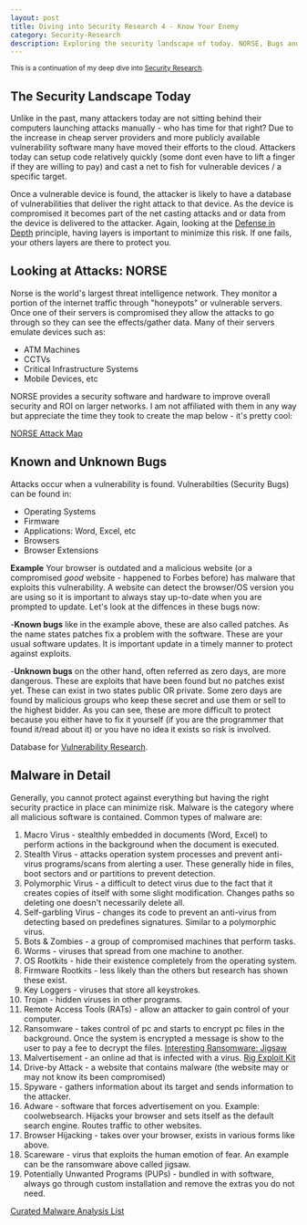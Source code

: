 ```yaml
---
layout: post
title: Diving into Security Research 4 - Know Your Enemy
category: Security-Research
description: Exploring the security landscape of today. NORSE, Bugs and Vulnerabilities, Common Types of Malware.
---
```


<small>This is a continuation of my deep dive into [Security Research](https://www.curatedcode.com/topics-collection/#security-research).</small>

## The Security Landscape Today

Unlike in the past, many attackers today are not sitting behind their computers launching attacks manually - who has time for that right? Due to the increase in cheap server providers and more publicly available vulnerability software many have moved their efforts to the cloud. Attackers today can setup code relatively quickly (some dont even have to lift a finger if they are willing to pay) and cast a net to fish for vulnerable devices / a specific target. 

Once a vulnerable device is found, the attacker is likely to have a database of vulnerabilities that deliver the right attack to that device. As the device is compromised it becomes part of the net casting attacks and or data from the device is delivered to the attacker. Again, looking at the [Defense in Depth](/2017-1-29-diving-into-security-research-defense-zero-trust) principle, having layers is important to minimize this risk. If one fails, your others layers are there to protect you.

## Looking at Attacks: NORSE

Norse is the world's largest threat intelligence network. They monitor a portion of the internet traffic through "honeypots" or vulnerable servers. Once one of their servers is compromised they allow the attacks to go through so they can see the effects/gather data. Many of their servers emulate devices such as:

- ATM Machines
- CCTVs
- Critical Infrastructure Systems
- Mobile Devices, etc

NORSE provides a security software and hardware to improve overall security and ROI on larger networks. I am not affiliated with them in any way but appreciate the time they took to create the map below - it's pretty cool:

[NORSE Attack Map](http://map.norsecorp.com/)

## Known and Unknown Bugs

Attacks occur when a vulnerability is found. Vulnerabilties (Security Bugs) can be found in:

- Operating Systems
- Firmware
- Applications: Word, Excel, etc
- Browsers
- Browser Extensions

<strong>Example</strong>
Your browser is outdated and a malicious website (or a compromised *good* website - happened to Forbes before) has malware that exploits this vulnerability. A website can detect the browser/OS version you are using so it is important to always stay up-to-date when you are prompted to update. Let's look at the diffences in these bugs now:

-<strong>Known bugs</strong> like in the example above, these are also called patches. As the name states patches fix a problem with the software. These are your usual software updates. It is important update in a timely manner to protect against exploits.

-<strong>Unknown bugs</strong> on the other hand, often referred as zero days, are more dangerous. These are exploits that have been found but no patches exist yet. These can exist in two states public OR private. Some zero days are found by malicious groups who keep these secret and use them or sell to the highest bidder. As you can see, these are more difficult to protect because you either have to fix it yourself (if you are the programmer that found it/read about it) or you have no idea it exists so risk is involved. 

Database for [Vulnerability Research](https://www.cvedetails.com/).

## Malware in Detail

Generally, you cannot protect against everything but having the right security practice in place can minimize risk. 
Malware is the category where all malicious software is contained. Common types of malware are:

1. Macro Virus - stealthly embedded in documents (Word, Excel) to perform actions in the background when the document is executed.
2. Stealth Virus - attacks operation system processes and prevent anti-virus programs/scans from alerting a user. These generally hide in files, boot sectors and or partitions to prevent detection.
3. Polymorphic Virus - a difficult to detect virus due to the fact that it creates copies of itself with some slight modification. Changes paths so deleting one doesn't necessarily delete all. 
4. Self-garbling Virus - changes its code to prevent an anti-virus from detecting based on predefines signatures. Similar to a polymorphic virus.
5. Bots &amp; Zombies - a group of compromised machines that perform tasks.
6. Worms - viruses that spread from one machine to another.
7. OS Rootkits - hide their existence completely from the operating system.
8. Firmware Rootkits - less likely than the others but research has shown these exist.
9. Key Loggers - viruses that store all keystrokes.
10. Trojan - hidden viruses in other programs.
11. Remote Access Tools (RATs) - allow an attacker to gain control of your computer.
12. Ransomware - takes control of pc and starts to encrypt pc files in the background. Once the system is encrypted a message is show to the user to pay a fee to decrypt the files. [Interesting Ransomware: Jigsaw](https://www.bleepingcomputer.com/news/security/jigsaw-ransomware-decrypted-will-delete-your-files-until-you-pay-the-ransom/)
13. Malvertisement - an online ad that is infected with a virus. [Rig Exploit Kit](https://blog.malwarebytes.com/cybercrime/exploits/2016/09/rig-exploit-kit-takes-on-large-malvertising-campaign/)
14. Drive-by Attack - a website that contains malware (the website may or may not know its been compromised)
15. Spyware - gathers information about its target and sends information to the attacker.
16. Adware - software that forces advertisement on you. Example: coolwebsearch. Hijacks your browser and sets itself as the default search engine. Routes traffic to other websites. 
17. Browser Hijacking - takes over your browser, exists in various forms like above.
18. Scareware - virus that exploits the human emotion of fear. An example can be the ransomware above called jigsaw.
19. Potentially Unwanted Programs (PUPs) - bundled in with software, always go through custom installation and remove the extras you do not need.

[Curated Malware Analysis List](https://github.com/rshipp/awesome-malware-analysis)





